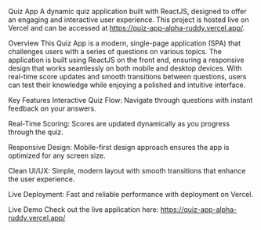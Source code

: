 Quiz App
A dynamic quiz application built with ReactJS, designed to offer an engaging and interactive user experience. This project is hosted live on Vercel and can be accessed at https://quiz-app-alpha-ruddy.vercel.app/.

Overview
This Quiz App is a modern, single-page application (SPA) that challenges users with a series of questions on various topics. The application is built using ReactJS on the front end, ensuring a responsive design that works seamlessly on both mobile and desktop devices. With real-time score updates and smooth transitions between questions, users can test their knowledge while enjoying a polished and intuitive interface.

Key Features
Interactive Quiz Flow: Navigate through questions with instant feedback on your answers.

Real-Time Scoring: Scores are updated dynamically as you progress through the quiz.

Responsive Design: Mobile-first design approach ensures the app is optimized for any screen size.

Clean UI/UX: Simple, modern layout with smooth transitions that enhance the user experience.

Live Deployment: Fast and reliable performance with deployment on Vercel.

Live Demo
Check out the live application here: https://quiz-app-alpha-ruddy.vercel.app/

